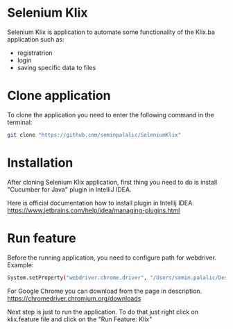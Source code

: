 # Selenium Klix

Selenium Klix is application to automate some functionality of the Klix.ba application such as: 
- registratrion
- login 
- saving specific data to files

# Clone application
To clone the application you need to enter the following command in the terminal:
```sh
git clone "https://github.com/seminpalalic/SeleniumKlix"
```

# Installation
After cloning Selenium Klix application, first thing you need to do is install "Cucumber for Java" plugin in IntelliJ IDEA. 

Here is official documentation how to install plugin in Intellij IDEA. 
https://www.jetbrains.com/help/idea/managing-plugins.html

# Run feature
Before the running application, you need to configure path for webdriver. 
Example: 
```sh
System.setProperty("webdriver.chrome.driver", "/Users/semin.palalic/Desktop/chromedriver");
```

For Google Chrome you can download from the page in description.
https://chromedriver.chromium.org/downloads

Next step is just to run the application. To do that just right click on klix.feature file and click on the "Run Feature: Klix" 
